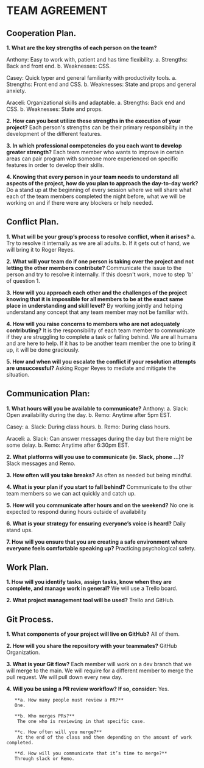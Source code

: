 # TEAM AGREEMENT


## Cooperation Plan.

**1. What are the key strengths of each person on the team?**

Anthony: Easy to work with, patient and has time flexibility.
    a. Strengths: Back and front end.
    b. Weaknesses: CSS.

Casey: Quick typer and general familiarity with productivity tools.
    a. Strengths: Front end and CSS.
    b. Weaknesses: State and props and general anxiety.

Araceli: Organizational skills and adaptable.
    a. Strengths: Back end and CSS.
    b. Weaknesses: State and props.


**2. How can you best utilize these strengths in the execution of your project?**
Each person's strengths can be their primary responsibility in the development of the different features.


**3. In which professional competencies do you each want to develop greater strength?**
Each team member who wants to improve in certain areas can pair program with someone more experienced on specific features in order to develop their skills.


**4. Knowing that every person in your team needs to understand all aspects of the project, how do you plan to approach the day-to-day work?**
Do a stand up at the beginning of every session where we will share what each of the team members completed the night before, what we will be working on and if there were any blockers or help needed.



## Conflict Plan.


**1. What will be your group’s process to resolve conflict, when it arises?**
    a. Try to resolve it internally as we are all adults.
    b. If it gets out of hand, we will bring it to Roger Reyes.


**2. What will your team do if one person is taking over the project and not letting the other members contribute?**
Communicate the issue to the person and try to resolve it internally. If this doesn't work, move to step 'b' of question 1.


**3. How will you approach each other and the challenges of the project knowing that it is impossible for all members to be at the exact same place in understanding and skill level?**
By working jointly and helping understand any concept that any team member may not be familiar with.


**4. How will you raise concerns to members who are not adequately contributing?**
It is the responsibility of each team member to communicate if they are struggling to complete a task or falling behind. We are all humans and are here to help. If it has to be another team member the one to bring it up, it will be done graciously.


**5. How and when will you escalate the conflict if your resolution attempts are unsuccessful?**
Asking Roger Reyes to mediate and mitigate the situation.



## Communication Plan:

**1. What hours will you be available to communicate?**
Anthony:
    a. Slack: Open availability during the day.
    b. Remo: Anytime after 5pm EST.

Casey:
    a. Slack: During class hours.
    b. Remo: During class hours.

Araceli:
    a. Slack: Can answer messages during the day but there might be some delay.
    b. Remo: Anytime after 6:30pm EST.


**2. What platforms will you use to communicate (ie. Slack, phone …)?**
Slack messages and Remo.


**3. How often will you take breaks?**
As often as needed but being mindful.


**4. What is your plan if you start to fall behind?**
Communicate to the other team members so we can act quickly and catch up.


**5. How will you communicate after hours and on the weekend?**
No one is expected to respond during hours outside of availability


**6. What is your strategy for ensuring everyone’s voice is heard?**
Daily stand ups.


**7. How will you ensure that you are creating a safe environment where everyone feels comfortable speaking up?**
Practicing psychological safety.



## Work Plan.

**1. How will you identify tasks, assign tasks, know when they are complete, and manage work in general?**
We will use a Trello board.


**2. What project management tool will be used?**
Trello and GitHub.


## Git Process.

**1. What components of your project will live on GitHub?**
All of them.


**2. How will you share the repository with your teammates?**
GitHub Organization.


**3. What is your Git flow?**
Each member will work on a dev branch that we will merge to the main. We will require for a different member to merge the pull request. We will pull down every new day.


**4. Will you be using a PR review workflow? If so, consider:**
Yes.

       **a. How many people must review a PR?**
       One.

       **b. Who merges PRs?**
        The one who is reviewing in that specific case.

       **c. How often will you merge?**
        At the end of the class and then depending on the amount of work completed.

       **d. How will you communicate that it’s time to merge?**
       Through slack or Remo.

